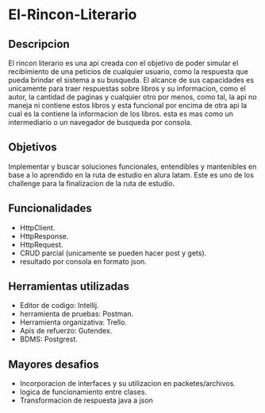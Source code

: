 # El-Rincon-Literario
## Descripcion
El rincon literario es una api creada con el objetivo de poder simular el recibimiento de una peticios de cualquier usuario, como la respuesta que pueda brindar el sistema a su busqueda. 
El alcance de sus capacidades es unicamente para traer respuestas sobre libros y su informacion, como el autor, la cantidad de paginas y cualquier otro por menos, como tal, la api no maneja ni contiene estos libros y esta funcional por encima de otra api la cual es la contiene la informacion de los libros. esta es mas como un intermediario o un navegador de busqueda por consola.
## Objetivos
Implementar y buscar soluciones funcionales, entendibles y mantenibles en base a lo aprendido en la ruta de estudio en alura latam. Este es uno de los challenge para la finalizacion de la ruta de estudio.
## Funcionalidades
* HttpClient.
* HttpResponse.
* HttpRequest.
* CRUD parcial (unicamente se pueden hacer post y gets).
* resultado por consola en formato json.
## Herramientas utilizadas
* Editor de codigo: Intellij.
* herramienta de pruebas: Postman.
* Herramienta organizativa: Trello.
* Apis de refuerzo: Gutendex.
* BDMS: Postgrest.
## Mayores desafios
* Incorporacion de interfaces y su utilizacion en packetes/archivos.
* logica de funcionamiento entre clases.
* Transformacion de respuesta java a json
